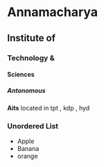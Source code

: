 # Annamacharya
## Institute of
### Technology &
#### Sciences
##### Antonomous

**Aits** located in tpt , kdp , hyd
### Unordered List
* Apple
* Banana
* orange
